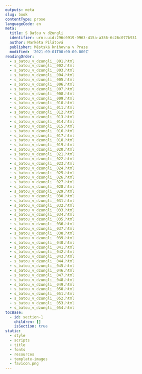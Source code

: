 ```yaml
---
outputs: meta
slug: book
contentType: prose
languageCode: en
meta:
  title: S Baťou v džungli
  identifier: urn:uuid:296c0919-9963-415a-a386-6c26c077b931
  author: Markéta Pilátová
  publisher: Městská knihovna v Praze
  modified: '2021-09-01T00:00:00.000Z'
readingOrder:
  - s_batou_v_dzungli__001.html
  - s_batou_v_dzungli__002.html
  - s_batou_v_dzungli__003.html
  - s_batou_v_dzungli__004.html
  - s_batou_v_dzungli__005.html
  - s_batou_v_dzungli__006.html
  - s_batou_v_dzungli__007.html
  - s_batou_v_dzungli__008.html
  - s_batou_v_dzungli__009.html
  - s_batou_v_dzungli__010.html
  - s_batou_v_dzungli__011.html
  - s_batou_v_dzungli__012.html
  - s_batou_v_dzungli__013.html
  - s_batou_v_dzungli__014.html
  - s_batou_v_dzungli__015.html
  - s_batou_v_dzungli__016.html
  - s_batou_v_dzungli__017.html
  - s_batou_v_dzungli__018.html
  - s_batou_v_dzungli__019.html
  - s_batou_v_dzungli__020.html
  - s_batou_v_dzungli__021.html
  - s_batou_v_dzungli__022.html
  - s_batou_v_dzungli__023.html
  - s_batou_v_dzungli__024.html
  - s_batou_v_dzungli__025.html
  - s_batou_v_dzungli__026.html
  - s_batou_v_dzungli__027.html
  - s_batou_v_dzungli__028.html
  - s_batou_v_dzungli__029.html
  - s_batou_v_dzungli__030.html
  - s_batou_v_dzungli__031.html
  - s_batou_v_dzungli__032.html
  - s_batou_v_dzungli__033.html
  - s_batou_v_dzungli__034.html
  - s_batou_v_dzungli__035.html
  - s_batou_v_dzungli__036.html
  - s_batou_v_dzungli__037.html
  - s_batou_v_dzungli__038.html
  - s_batou_v_dzungli__039.html
  - s_batou_v_dzungli__040.html
  - s_batou_v_dzungli__041.html
  - s_batou_v_dzungli__042.html
  - s_batou_v_dzungli__043.html
  - s_batou_v_dzungli__044.html
  - s_batou_v_dzungli__045.html
  - s_batou_v_dzungli__046.html
  - s_batou_v_dzungli__047.html
  - s_batou_v_dzungli__048.html
  - s_batou_v_dzungli__049.html
  - s_batou_v_dzungli__050.html
  - s_batou_v_dzungli__051.html
  - s_batou_v_dzungli__052.html
  - s_batou_v_dzungli__053.html
  - s_batou_v_dzungli__054.html
tocBase:
  - id: section-1
    children: []
    isSection: true
static:
  - style
  - scripts
  - title
  - fonts
  - resources
  - template-images
  - favicon.png
---
```

